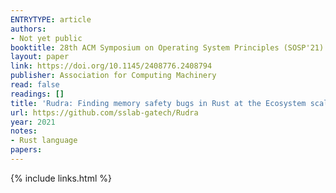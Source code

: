 ```yaml
---
ENTRYTYPE: article
authors:
- Not yet public
booktitle: 28th ACM Symposium on Operating System Principles (SOSP'21)
layout: paper
link: https://doi.org/10.1145/2408776.2408794
publisher: Association for Computing Machinery
read: false
readings: []
title: 'Rudra: Finding memory safety bugs in Rust at the Ecosystem scale'
url: https://github.com/sslab-gatech/Rudra
year: 2021
notes:
- Rust language
papers:
---
```

{% include links.html %}
